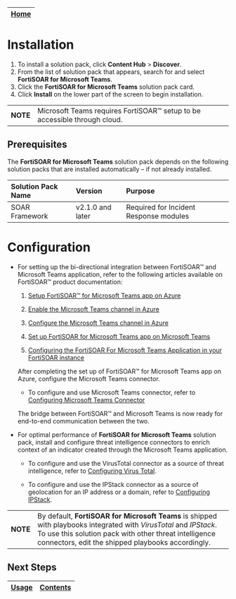 | [Home](../README.md) |
|----------------------|

# Installation

1. To install a solution pack, click **Content Hub** > **Discover**.
2. From the list of solution pack that appears, search for and select **FortiSOAR for Microsoft Teams**.
3. Click the **FortiSOAR for Microsoft Teams** solution pack card.
4. Click **Install** on the lower part of the screen to begin installation.

<table>
    <tr>
        <td><strong>NOTE</strong></td>
        <td>Microsoft Teams requires FortiSOAR&trade; setup to be accessible through cloud.</td>
    </tr>
</table>

## Prerequisites

The **FortiSOAR for Microsoft Teams** solution pack depends on the following solution packs that are installed automatically &ndash; if not already installed.

| Solution Pack Name | Version          | Purpose                                |
|:-------------------|:-----------------|:---------------------------------------|
| SOAR Framework     | v2.1.0 and later | Required for Incident Response modules |

# Configuration

- For setting up the bi-directional integration between FortiSOAR&trade; and Microsoft Teams application, refer to the following articles available on FortiSOAR&trade; product documentation:

    1. [Setup FortiSOAR&trade; for Microsoft Teams app on Azure](https://docs.fortinet.com/document/fortisoar/1.0.0/fortisoar-for-microsoft-teams-application/630/fortisoar-for-microsoft-teams-application-v1-0-0#setupFSROnAzure)

    2. [Enable the Microsoft Teams channel in Azure](https://docs.fortinet.com/document/fortisoar/1.0.0/fortisoar-for-microsoft-teams-application/630/fortisoar-for-microsoft-teams-application-v1-0-0#EnableMSTeams)

    3. [Configure the Microsoft Teams channel in Azure](https://docs.fortinet.com/document/fortisoar/1.0.0/fortisoar-for-microsoft-teams-application/630/fortisoar-for-microsoft-teams-application-v1-0-0#configureMSTeamsChannelInAzure)

    4. [Set up FortiSOAR for Microsoft Teams app on Microsoft Teams](https://docs.fortinet.com/document/fortisoar/1.0.0/fortisoar-for-microsoft-teams-application/630/fortisoar-for-microsoft-teams-application-v1-0-0#SetupFSRAppOnMsTeams)

    5. [Configuring the FortiSOAR For Microsoft Teams Application in your FortiSOAR instance](https://docs.fortinet.com/document/fortisoar/1.0.0/fortisoar-for-microsoft-teams-application/630/fortisoar-for-microsoft-teams-application-v1-0-0#configureFSRForMsTeamsAppinFSR)

    After completing the set up of FortiSOAR&trade; for Microsoft Teams app on Azure, configure the Microsoft Teams connector.

    - To configure and use Microsoft Teams connector, refer to [Configuring Microsoft Teams Connector](https://docs.fortinet.com/fortisoar/connectors/ms-teams)

    The bridge between FortiSOAR&trade; and Microsoft Teams is now ready for end-to-end communication between the two.

- For optimal performance of **FortiSOAR for Microsoft Teams** solution pack, install and configure threat intelligence connectors to enrich context of an indicator created through the Microsoft Teams application.

    - To configure and use the VirusTotal connector as a source of threat intelligence, refer to [Configuring Virus Total](https://docs.fortinet.com/fortisoar/connectors/virustotal).

    - To configure and use the IPStack connector as a source of geolocation for an IP address or a domain, refer to [Configuring IPStack](https://docs.fortinet.com/fortisoar/connectors/ipstack).

<table>
    <tr>
        <td><strong>NOTE</strong></td>
        <td>By default, <strong>FortiSOAR for Microsoft Teams</strong> is shipped with playbooks integrated with <em>VirusTotal</em> and <em>IPStack</em>. To use this solution pack with other threat intelligence connectors, edit the shipped playbooks accordingly.</td>
    </tr>
</table>


## Next Steps

| [Usage](./usage.md) | [Contents](./contents.md) |
|---------------------|---------------------------|
